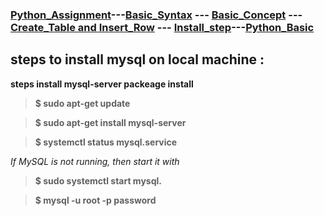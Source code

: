 ### [Python_Assignment](https://sudarshan-gurav.github.io/Assignment)---[Basic_Syntax](https://sudarshan-gurav.github.io/Basic_Syntax) --- [Basic_Concept](https://sudarshan-gurav.github.io/Basic_concept) --- [Create_Table and Insert_Row](https://sudarshan-gurav.github.io/Create_Insert) --- [Install_step](https://sudarshan-gurav.github.io/Install_step)---[Python_Basic](https://sudarshan-gurav.github.io/python)


## steps to install mysql on local machine :

**steps install mysql-server packeage install**
   
   >	**$ sudo apt-get update**

   >	**$ sudo apt-get install mysql-server**

   >	**$ systemctl status mysql.service**
  
   *If MySQL is not running, then start it with* 
 
  >	**$ sudo systemctl start mysql.**

  >	**$ mysql -u root -p password** 



